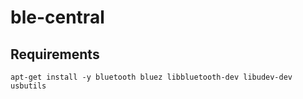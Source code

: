 # ble-central

## Requirements

`apt-get install -y bluetooth bluez libbluetooth-dev libudev-dev usbutils`
